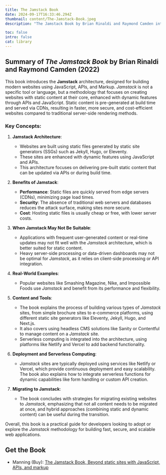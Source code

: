 ```yaml
---
title: The Jamstack Book
date: 2024-09-17T16:33:46.294Z
thumbnail: content/The-Jamstack-Book.jpeg
description: "The Jamstack Book by Brian Rinaldi and Raymond Camden introduces the modern Jamstack architecture, which is built on a combination of JavaScript, APIs, and Markup. This architecture delivers faster, more secure, and cost-efficient websites by serving pre-built content through CDNs, compared to traditional server-side rendering. The book provides practical examples and guidance on tools like Eleventy, Jekyll, and Next.js, making it a great resource for developers looking to improve site performance and security."

toc: false
intro: false
cat: library
---
```


## Summary of _The Jamstack Book_ by Brian Rinaldi and Raymond Camden (2022)

This book introduces the **Jamstack** architecture, designed for building modern websites using JavaScript, APIs, and Markup. _Jamstack_ is not a specific tool or language, but a methodology that focuses on creating websites with static content at their core, enhanced with dynamic features through APIs and JavaScript. Static content is pre-generated at build time and served via CDNs, resulting in faster, more secure, and cost-efficient websites compared to traditional server-side rendering methods.

### Key Concepts:

1. **Jamstack Architecture**:

   - Websites are built using static files generated by static site generators (SSGs) such as Jekyll, Hugo, or Eleventy.
   - These sites are enhanced with dynamic features using JavaScript and APIs.
   - This architecture focuses on delivering pre-built static content that can be updated via APIs or during build time.

2. **Benefits of Jamstack**:

   - **Performance**: Static files are quickly served from edge servers (CDNs), minimizing page load times.
   - **Security**: The absence of traditional web servers and databases reduces the attack surface, making sites more secure.
   - **Cost**: Hosting static files is usually cheap or free, with lower server costs.

3. **When Jamstack May Not Be Suitable**:

   - Applications with frequent user-generated content or real-time updates may not fit well with the _Jamstack_ architecture, which is better suited for static content.
   - Heavy server-side processing or data-driven dashboards may not be optimal for _Jamstack_, as it relies on client-side processing or API integration.

4. **Real-World Examples**:

   - Popular websites like Smashing Magazine, Nike, and Impossible Foods use _Jamstack_ and benefit from its performance and flexibility.

5. **Content and Tools**:

   - The book explains the process of building various types of _Jamstack_ sites, from simple brochure sites to e-commerce platforms, using different static site generators like Eleventy, Jekyll, Hugo, and Next.js.
   - It also covers using headless CMS solutions like Sanity or Contentful to manage content on a _Jamstack_ site.
   - Serverless computing is integrated into the architecture, using platforms like Netlify and Vercel to add backend functionality.

6. **Deployment and Serverless Computing**:

   - _Jamstack_ sites are typically deployed using services like Netlify or Vercel, which provide continuous deployment and easy scalability. The book also explains how to integrate serverless functions for dynamic capabilities like form handling or custom API creation.

7. **Migrating to Jamstack**:
   - The book concludes with strategies for migrating existing websites to _Jamstack_, emphasizing that not all content needs to be migrated at once, and hybrid approaches (combining static and dynamic content) can be useful during the transition.

Overall, this book is a practical guide for developers looking to adopt or explore the _Jamstack_ methodology for building fast, secure, and scalable web applications.

## Get the Book

- Manning (Buy): [The Jamstack Book, Beyond static sites with JavaScript, APIs, and markup](https://www.manning.com/library/the-jamstack-book)
